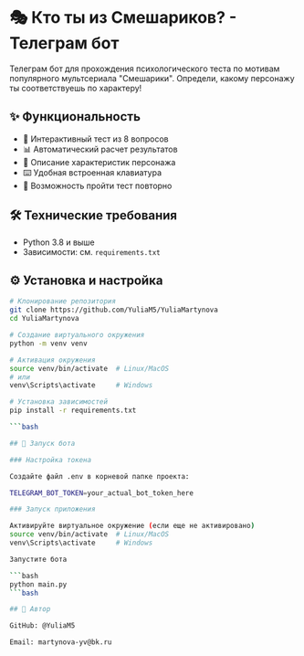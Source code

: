 # 🎭 Кто ты из Смешариков? - Телеграм бот

Телеграм бот для прохождения психологического теста по мотивам популярного мультсериала "Смешарики". Определи, какому персонажу ты соответствуешь по характеру!

## ✨ Функциональность

- 🧩 Интерактивный тест из 8 вопросов
- 📊 Автоматический расчет результатов
- 🎨 Описание характеристик персонажа
- ⌨️ Удобная встроенная клавиатура
- 🔄 Возможность пройти тест повторно

## 🛠 Технические требования

- Python 3.8 и выше
- Зависимости: см. `requirements.txt`

## ⚙️ Установка и настройка

```bash
# Клонирование репозитория
git clone https://github.com/YuliaM5/YuliaMartynova
cd YuliaMartynova

# Создание виртуального окружения
python -m venv venv

# Активация окружения
source venv/bin/activate  # Linux/MacOS
# или
venv\Scripts\activate     # Windows

# Установка зависимостей
pip install -r requirements.txt

```bash

## 🚀 Запуск бота

### Настройка токена

Создайте файл .env в корневой папке проекта:

TELEGRAM_BOT_TOKEN=your_actual_bot_token_here

### Запуск приложения

Активируйте виртуальное окружение (если еще не активировано)
source venv/bin/activate  # Linux/MacOS
venv\Scripts\activate     # Windows

Запустите бота

```bash
python main.py
```bash

## 👤 Автор

GitHub: @YuliaM5

Email: martynova-yv@bk.ru